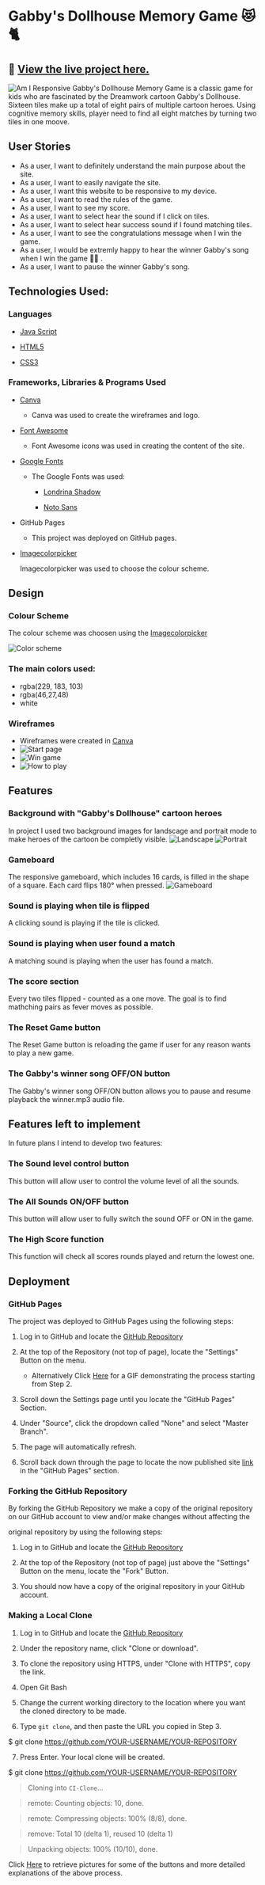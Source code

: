 # Gabby's Dollhouse Memory Game 😻 🐈
## 🔗 [View the live project here.](https://ksumm.github.io/gabby-dollhouse/)
![Am I Responsive](assets/docs/mockup.png)
Gabby's Dollhouse Memory Game is a classic game for kids who are fascinated by the Dreamwork cartoon Gabby's Dollhouse. Sixteen tiles make up a total of eight pairs of multiple cartoon heroes. Using cognitive memory skills, player need to find all eight matches by turning two tiles in one moove.

## User Stories

- As a user, I want to definitely understand the main purpose about the site.
- As a user, I want to easily navigate the site.
- As a user, I want this website to be responsive to my device.
- As a user, I want to read the rules of the game.
- As a user, I want to see my score.
- As a user, I want to select hear the sound if I click on tiles.
- As a user, I want to select hear success sound if I found matching tiles.
- As a user, I want to see the congratulations message when I win the game.
- As a user, I would be extremly happy to hear the winner Gabby's song when I win the game 👯‍♀️ . 
- As a user, I want to pause the winner Gabby's song. 

## Technologies Used:

### Languages

-   [Java Script](https://en.wikipedia.org/wiki/JavaScript#Trademark)

-   [HTML5](https://en.wikipedia.org/wiki/HTML5)

-   [CSS3](https://en.wikipedia.org/wiki/Cascading_Style_Sheets)

### Frameworks, Libraries & Programs Used

-   [Canva](https://www.canva.com)
     
    - Canva was used to create the wireframes and logo.

-  [Font Awesome](https://fontawesome.com/icons) 

    - Font Awesome icons was used in creating the content of the site.

-   [Google Fonts](https://fonts.google.com/)    

    - The Google Fonts was used:

        - [Londrina Shadow](https://fonts.google.com/specimen/Londrina+Shadow?query=londrina+shadow)

        - [Noto Sans](https://fonts.google.com/noto/specimen/Noto+Sans#styles)

- GitHub Pages

    - This project was deployed on GitHub pages.
    
- [Imagecolorpicker](https://imagecolorpicker.com)  

   Imagecolorpicker was used to choose the colour scheme. 
   
## Design

### Colour Scheme

The colour scheme was choosen using the [Imagecolorpicker](https://imagecolorpicker.com) 

![Color scheme](assets/docs/color-palette.png)

### The main colors used:

- rgba(229, 183, 103)
- rgba(46,27,48)
- white

### Wireframes

- Wireframes were created in [Canva](https://www.canva.com)
- ![Start page](assets/docs/start_game.png)
- ![Win game](assets/docs/new_game.png)
- ![How to play](assets/docs/how_to_play.png)

## Features

### Background with "Gabby's Dollhouse" cartoon heroes

In project I used two background images for landscage and portrait mode to make heroes of the cartoon be completly visible.
![Landscape](assets/docs/bg_landscape.jpg)
![Portrait](assets/docs/bg_portrait.jpg)

### Gameboard

The responsive gameboard, which includes 16 cards, is filled in the shape of a square. Each card flips 180° when pressed.
![Gameboard](assets/docs/gameboard.png)

### Sound is playing when tile is flipped

A clicking sound is playing if the tile is clicked.

### Sound is playing when user found a match

A matching sound is playing when the user has found a match.

### The score section

Every two tiles flipped - counted as a one move. The goal is to find mathching pairs as fever moves as possible.

### The Reset Game button

The Reset Game button is reloading the game if user for any reason wants to play a new game.

### The Gabby's winner song OFF/ON button

The Gabby's winner song OFF/ON button allows you to pause and resume playback the winner.mp3 audio file.


## Features left to implement

In future plans I intend to develop two features:

### The Sound level control button

This button will allow user to control the volume level of all the sounds.

### The All Sounds ON/OFF button

This button will allow user to fully switch the sound OFF or ON in the game.

### The High Score function

This function will check all scores rounds played and return the lowest one.


## Deployment

### GitHub Pages

The project was deployed to GitHub Pages using the following steps:

1. Log in to GitHub and locate the [GitHub Repository](https://github.com/)

2. At the top of the Repository (not top of page), locate the "Settings" Button on the menu.

    - Alternatively Click [Here](https://raw.githubusercontent.com/) for a GIF demonstrating the process starting from Step 2.

3. Scroll down the Settings page until you locate the "GitHub Pages" Section.

4. Under "Source", click the dropdown called "None" and select "Master Branch".

5. The page will automatically refresh.

6. Scroll back down through the page to locate the now published site [link](https://github.com) in the "GitHub Pages" section.


### Forking the GitHub Repository

By forking the GitHub Repository we make a copy of the original repository on our GitHub account to view and/or make changes without affecting the 

original repository by using the following steps:

1. Log in to GitHub and locate the [GitHub Repository](https://github.com/)

2. At the top of the Repository (not top of page) just above the "Settings" Button on the menu, locate the "Fork" Button.

3. You should now have a copy of the original repository in your GitHub account.


### Making a Local Clone

1. Log in to GitHub and locate the [GitHub Repository](https://github.com/)

2. Under the repository name, click "Clone or download".

3. To clone the repository using HTTPS, under "Clone with HTTPS", copy the link.

4. Open Git Bash

5. Change the current working directory to the location where you want the cloned directory to be made.

6. Type `git clone`, and then paste the URL you copied in Step 3.

$ git clone https://github.com/YOUR-USERNAME/YOUR-REPOSITORY

7. Press Enter. Your local clone will be created.

$ git clone https://github.com/YOUR-USERNAME/YOUR-REPOSITORY

> Cloning into `CI-Clone`...

> remote: Counting objects: 10, done.

> remote: Compressing objects: 100% (8/8), done.

> remove: Total 10 (delta 1), reused 10 (delta 1)

> Unpacking objects: 100% (10/10), done.

Click [Here](https://help.github.com/en/github/creating-cloning-and-archiving-repositories/cloning-a-repository#cloning-a-repository-to-github-desktop) to retrieve pictures for some of the buttons and more detailed explanations of the above process.

   
